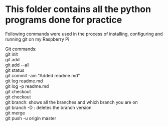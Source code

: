 # This folder contains all the python programs done for practice 
Following commands were used in the process of installing, configuring and running git on my Raspberry Pi

Git commands:<br/>
git init <br/>
git add <filename> <br/>
git add --all <br/>
git status <br/>
git commit -am "Added readme.md" <br/>
git log readme.md <br/>
git log -p readme.md <br/>
git checkout <hash> <filename> <br/>
git checkout <new version name> <br/>
git branch: shows all the branches and which branch you are on <br/>
git branch -D <branch name>: deletes the branch version <br/>
git merge <branch name> <br/>
git push -u origin master <br/>
